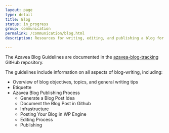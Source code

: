 ```yaml
---
layout: page
type: detail
title: Blog
status: in_progress
group: communication
permalink: /communication/blog.html
description: Resources for writing, editing, and publishing a blog for our main marketing website.

---
```


The Azavea Blog Guidelines are documented in the [azavea-blog-tracking](https://github.com/azavea/azavea-blog-tracking) GitHub repository.

The guidelines include information on all aspects of blog-writing, including:

- Overview of blog objectives, topics, and general writing tips
- Etiquette
- Azavea Blog Publishing Process
    - Generate a Blog Post Idea
    - Document the Blog Post in Github
    - Infrastructure
    - Posting Your Blog in WP Engine
    - Editing Process
    - Publishing
